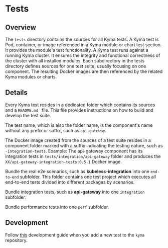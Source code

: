 # Tests

## Overview

The `tests` directory contains the sources for all Kyma tests.
A Kyma test is Pod, container, or image referenced in a Kyma module or chart test section. It provides the module's test functionality.
A Kyma test runs against a running Kyma cluster. It ensures the integrity and functional correctness of the cluster with all installed modules.
Each subdirectory in the tests directory defines sources for one test suite, usually focusing on one component. The resulting Docker images are then referenced by the related Kyma modules or charts.

## Details

Every Kyma test resides in a dedicated folder which contains its sources and a `README.md ` file. This file provides instructions on how to build and develop the test suite.

The test name, which is also the folder name, is the component's name without any prefix or suffix, such as `api-gateway`.

The Docker image created from the sources of a test suite resides in a component folder marked with a suffix indicating the testing nature, such as `-integration-tests`.
Example: The api-gateway component has its integration tests in `tests/integration/api-gateway` folder and produces the `XX/api-gateway-integration-tests:0.5.1` Docker image.

Bundle the real e2e scenarios, such as **kubeless-integration** into one `end-to-end` subfolder. This folder contains one test project which executes all end-to-end tests divided into different packages by scenarios.

Bundle integration tests, such as **api-gateway** into one `integration` subfolder.

Bundle performance tests into one `perf` subfolder.

## Development

Follow [this](https://github.com/kyma-project/kyma/blob/main/resources/README.md) development guide when you add a new test to the `kyma` repository.
